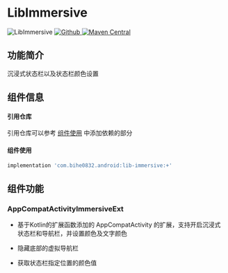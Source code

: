 # LibImmersive

![LibImmersive](https://img.shields.io/badge/AndroidAppFactory-LibImmersive-brightgreen)
[ ![Github](https://img.shields.io/badge/Github-LibImmersive-brightgreen?style=social) ](https://github.com/bihe0832/AndroidAppFactory/tree/master/LibImmersive)
[ ![Maven Central](https://img.shields.io/maven-central/v/com.bihe0832.android/lib-immersive)](https://search.maven.org/artifact/com.bihe0832.android/lib-immersive)

## 功能简介

沉浸式状态栏以及状态栏颜色设置

## 组件信息

#### 引用仓库

引用仓库可以参考 [组件使用](./../start.md) 中添加依赖的部分

#### 组件使用

```groovy
implementation 'com.bihe0832.android:lib-immersive:+'
```

## 组件功能

### AppCompatActivityImmersiveExt

- 基于Kotlin的扩展函数添加的 AppCompatActivity 的扩展，支持开启沉浸式状态栏和导航栏，并设置颜色及文字颜色

- 隐藏底部的虚拟导航栏

- 获取状态栏指定位置的颜色值